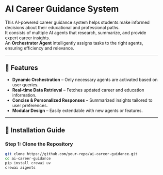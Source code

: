 # AI Career Guidance System  

This AI-powered career guidance system helps students make informed decisions about their educational and professional paths.  
It consists of multiple AI agents that research, summarize, and provide expert career insights.  
An **Orchestrator Agent** intelligently assigns tasks to the right agents, ensuring efficiency and relevance.  

---

## **📌 Features**
- **Dynamic Orchestration** – Only necessary agents are activated based on user queries.
- **Real-time Data Retrieval** – Fetches updated career and education information.
- **Concise & Personalized Responses** – Summarized insights tailored to user preferences.
- **Modular Design** – Easily extendable with new agents or features.

---

## **🔧 Installation Guide**
### **Step 1: Clone the Repository**
```bash
git clone https://github.com/your-repo/ai-career-guidance.git
cd ai-career-guidance
pip install crewai uv
crewai aigents